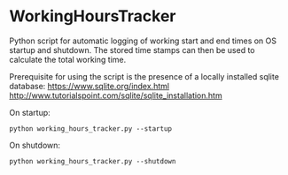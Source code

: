 # WorkingHoursTracker
Python script for automatic logging of working start and end times on OS startup and shutdown.
The stored time stamps can then be used to calculate the total working time.

Prerequisite for using the script is the presence of a locally installed sqlite database:
https://www.sqlite.org/index.html
http://www.tutorialspoint.com/sqlite/sqlite_installation.htm

On startup:
```
python working_hours_tracker.py --startup
```

On shutdown:
```
python working_hours_tracker.py --shutdown
```
